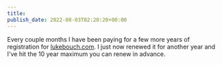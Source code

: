 ```yaml
---
title: 
publish_date: 2022-08-03T02:20:20+00:00
---
```


Every couple months I have been paying for a few more years of registration for [lukebouch.com](https://lukebouch.com). I just now renewed it for another year and I&#039;ve hit the 10 year maximum you can renew in advance.

